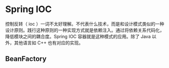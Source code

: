 # Spring IOC

控制反转（ ioc ）一词不太好理解。不代表什么技术，而是和设计模式类似的一种设计原则。践行这种原则的一种实现方式就是依赖注入。通过将依赖关系代码化，降低模块之间的耦合度。Spring IOC 容器就是这种模式的应用。除了 Java 以外，其他语言如 C++ 也有对应的实现。



## BeanFactory

